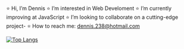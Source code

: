 ⭐ Hi, I’m Dennis
⭐ I’m interested in Web Develoment
⭐ I’m currently improving at JavaScript
⭐ I’m looking to collaborate on a cutting-edge project-
⭐ How to reach me: dennis.238@hotmail.com

[![Top Langs](https://github-readme-stats.vercel.app/api/top-langs/?username=Dennis238&layout=compact)](https://github.com/anuraghazra/github-readme-stats)

